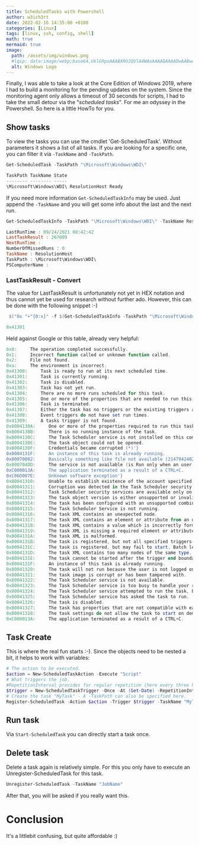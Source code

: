 ```yaml
---
title: ScheduledTasks with Powershell
author: w3ich3rt
date: 2022-02-16 14:35:00 +0100
categories: [Linux]
tags: [linux, ssh, config, shell]
math: true
mermaid: true
image:
  path: /assets/img/windows.png
  #lqip: data:image/webp;base64,UklGRpoAAABXRUJQVlA4WAoAAAAQAAAADwAABwAAQUxQSDIAAAARL0AmbZurmr57yyIiqE8oiG0bejIYEQTgqiDA9vqnsUSI6H+oAERp2HZ65qP/VIAWAFZQOCBCAAAA8AEAnQEqEAAIAAVAfCWkAALp8sF8rgRgAP7o9FDvMCkMde9PK7euH5M1m6VWoDXf2FkP3BqV0ZYbO6NA/VFIAAAA
  alt: Windows Logo
---
```


Finally, I was able to take a look at the Core Edition of Windows 2019, where I had to build a monitoring for the pending updates on the system. Since the monitoring agent only allows a timeout of 30 seconds for scripts, I had to take the small detour via the "*scheduled tasks*". For me an odyssey in the Powershell. So here is a little HowTo for you.

## Show tasks

To view the tasks you can use the cmdlet 'Get-ScheduledTask'. Without parameters it shows a list of all tasks. If you are looking for a specific one, you can filter it via `-TaskName` and `-TaskPath`.

```powershell
Get-ScheduledTask -TaskPath "\Microsoft\Windows\WDI\"

TaskPath TaskName State
-------- -------- -----
\Microsoft\Windows\WDI\ ResolutionHost Ready
```

If you need more information `Get-ScheduledTaskInfo` may be used. Just append the `-TaskName` and you will get some info about the last and the next run.

```powershell
Get-ScheduledTaskInfo -TaskPath "\Microsoft\Windows\WDI\" -TaskName ResolutionHost

LastRunTime : 09/24/2021 08:42:42
LastTaskResult : 267009
NextRunTime :
NumberOfMissedRuns : 0
TaskName : ResolutionHost
TaskPath : \Microsoft\Windows\WDI\
PSComputerName :
```

### LastTaskResult - Convert

The value for LastTaskResult is unfortunately not yet in HEX notation and thus cannot yet be used for research without further ado. However, this can be done with the following snippet :-)

```powershell
 $("0x "+"{0:x}" -f $(Get-ScheduledTaskInfo -TaskPath "\Microsoft\Windows\WDI\" -TaskName ResolutionHost).LastTaskResult)

0x41301
```

Held against Google or this table, already very helpful:
```powershell
0x0:     The operation completed successfully.
0x1:     Incorrect function called or unknown function called.
0x2:     File not found.
0xa:     The environment is incorrect.
0x41300:     Task is ready to run at its next scheduled time.
0x41301:     Task is currently running.
0x41302:     Task is disabled.
0x41303:     Task has not yet run.
0x41304:     There are no more runs scheduled for this task.
0x41305:     One or more of the properties that are needed to run this task on a schedule have not been set.
0x41306:     Task is terminated.
0x41307:     Either the task has no triggers or the existing triggers are disabled or not set.
0x41308:     Event triggers do not have set run times.
0x41309:     A tasks trigger is not found.
0x8004130A:     One or more of the properties required to run this task have not been set.
0x8004130B:     There is no running instance of the task.
0x8004130C:     The Task Scheduler service is not installed on this computer.
0x8004130E:     The task object could not be opened.
0x8004130F:     Credentials became corrupted (*)'}
0x8004131F:     An instance of this task is already running.
0x80070002:     Basically something like file not available (2147942402)'}
0x800704DD:     The service is not available (is Run only when an user is logged on checked?)'}
0xC000013A:     The application terminated as a result of a CTRL+C.
0xC06D007E:     Unknown software exception'}
0x80041310:     Unable to establish existence of the account specified.
0x80041311:     Corruption was detected in the Task Scheduler security database; the database has been reset.
0x80041312:     Task Scheduler security services are available only on Windows NT.
0x80041313:     The task object version is either unsupported or invalid.
0x80041314:     The task has been configured with an unsupported combination of account settings and run time options.
0x80041315:     The Task Scheduler Service is not running.
0x80041316:     The task XML contains an unexpected node.
0x80041317:     The task XML contains an element or attribute from an unexpected namespace.
0x80041318:     The task XML contains a value which is incorrectly formatted or out of range.
0x80041319:     The task XML is missing a required element or attribute.
0x8004131A:     The task XML is malformed.
0x0004131B:     The task is registered, but not all specified triggers will start the task.
0x0004131C:     The task is registered, but may fail to start. Batch logon privilege needs to be enabled for the task principal.
0x8004131D:     The task XML contains too many nodes of the same type.
0x8004131E:     The task cannot be started after the trigger end boundary.
0x8004131F:     An instance of this task is already running.
0x80041320:     The task will not run because the user is not logged on.
0x80041321:     The task image is corrupt or has been tampered with.
0x80041322:     The Task Scheduler service is not available.
0x80041323:     The Task Scheduler service is too busy to handle your request. Please try again later.
0x80041324:     The Task Scheduler service attempted to run the task, but the task did not run due to one of the constraints in the task definition.
0x00041325:     The Task Scheduler service has asked the task to run.
0x80041326:     The task is disabled.
0x80041327:     The task has properties that are not compatible with earlier versions of Windows.
0x80041328:     The task settings do not allow the task to start on demand.
0xC000013A:     The application terminated as a result of a CTRL+C.
```

## Task Create
This is where the real fun starts :-). Since the objects need to be nested a bit, it helps to work with variables:

```powershell
# The action to be executed.
$action = New-ScheduledTaskAction -Execute "Script"
# What triggers the job.
#RepetitionInterval provides for regular repetition (here every three hours)
$trigger = New-ScheduledTaskTrigger -Once -At (Get-Date) -RepetitionInterval (New-TimeSpan -Hours 3)
# Create the task "MyTask" - A -TaskPath can also be specified here.
Register-ScheduledTask -Action $action -Trigger $trigger -TaskName "MyTask" -Description "I am a description."
```

## Run task
Via `Start-ScheduledTask` you can directly start a task once.

## Delete task
Delete a task again is relatively simple. For this you only have to execute an Unregister-ScheduledTask for this task.

```powershell
Unregister-ScheduledTask -TaskName "JobName"
```
After that, you will be asked if you really want this.

# Conclusion
It's a littlebit confusing, but quite affordable :) 
